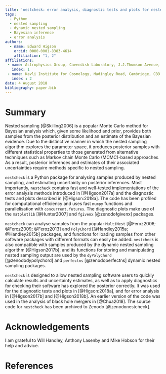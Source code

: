 ```yaml
---
title: 'nestcheck: error analysis, diagnostic tests and plots for nested sampling calculations'
tags:
  - Python
  - nested sampling
  - dynamic nested sampling
  - Bayesian inference
  - error analysis
authors:
  - name: Edward Higson
    orcid: 0000-0001-8383-4614
    affiliation: "1, 2"
affiliations:
 - name: Astrophysics Group, Cavendish Laboratory, J.J.Thomson Avenue, Cambridge, CB3 0HE, UK
   index: 1
 - name: Kavli Institute for Cosmology, Madingley Road, Cambridge, CB3 0HA, UK
   index : 2
date: 4 August 2018
bibliography: paper.bib
---
```


# Summary

Nested sampling [@Skilling2006] is a popular Monte Carlo method for Bayesian analysis which, given some likelihood and prior, provides both samples from the posterior distribution and an estimate of the Bayesian evidence.
Due to the distinctive manner in which the nested sampling algorithm explores the parameter space, it produces posterior samples with different statistical properties to those generated from alternative techniques such as Markov chain Monte Carlo (MCMC)-based approaches.
As a result, posterior inferences and estimates of their associated uncertainties require methods specific to nested sampling.

``nestcheck`` is a Python package for analysing samples produced by nested sampling, and estimating uncertainty on posterior inferences.
Most importantly, ``nestcheck`` contains fast and well-tested implementations of the error analysis methods introduced in [@Higson2017a] and the diagnostic tests and plots described in [@Higson:2018a].
The code has been profiled for computational efficiency and uses fast ``numpy`` functions and parallelisation with ``concurrent.futures``.
The diagnostic plots make use of the ``matplotlib`` [@Hunter2007] and ``fgivenx`` [@zenodofgivenx] packages.

``nestcheck`` can analyse samples from the popular ``MultiNest`` [@Feroz2008; @Feroz2009; @Feroz2013] and ``PolyChord`` [@Handley2015a; @Handley2015b] packages, and functions for loading samples from other software packages with different formats can easily be added.
``nestcheck`` is also compatible with samples produced by the dynamic nested sampling algorithm [@Higson2017b], and its functions for storing and manipulating nested sampling output are used by the ``dyPolyChord`` [@zenododypolychord] and ``perfectns`` [@zenodoperfectns] dynamic nested sampling packages.

``nestcheck`` is designed to allow nested sampling software users to quickly calculate results and uncertainty estimates, as well as to apply diagnostics for checking their software has explored the posterior correctly.
It was used for the diagnostic tests and plots in [@Higson:2018a], and for error analysis in [@Higson2017b] and [@Higson2018b].
An earlier version of the code was used in the analysis of black hole mergers in [@Chua2018].
The source code for ``nestcheck`` has been archived to Zenodo [@zenodonestcheck].

# Acknowledgements

I am grateful to Will Handley, Anthony Lasenby and Mike Hobson for their help and advice.

# References
